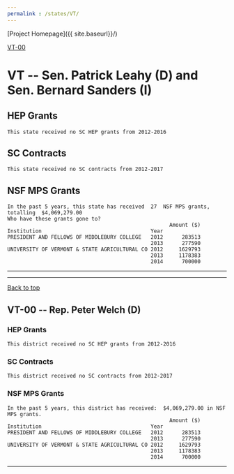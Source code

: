 ```yaml
---
permalink : /states/VT/
---
```

<a name="top"></a>
[Project Homepage]({{ site.baseurl}}/)


[VT-00](#VT-00)  

# VT -- Sen. Patrick Leahy (D) and  Sen. Bernard Sanders (I)
## HEP Grants
```
This state received no SC HEP grants from 2012-2016
```
## SC Contracts
```
This state received no SC contracts from 2012-2017
```
## NSF MPS Grants
```
In the past 5 years, this state has received  27  NSF MPS grants, totalling  $4,069,279.00
Who have these grants gone to?
                                                    Amount ($)
Institution                                   Year            
PRESIDENT AND FELLOWS OF MIDDLEBURY COLLEGE   2012      283513
                                              2013      277590
UNIVERSITY OF VERMONT & STATE AGRICULTURAL CO 2012     1629793
                                              2013     1178383
                                              2014      700000
```
---
---
<a name="VT-00"></a>
[Back to top](#top)
## VT-00 -- Rep. Peter Welch (D)
### HEP Grants
```
This district received no SC HEP grants from 2012-2016
```
### SC Contracts
```
This district received no SC contracts from 2012-2017
```
### NSF MPS Grants
```
In the past 5 years, this district has received:  $4,069,279.00 in NSF MPS grants.
                                                    Amount ($)
Institution                                   Year            
PRESIDENT AND FELLOWS OF MIDDLEBURY COLLEGE   2012      283513
                                              2013      277590
UNIVERSITY OF VERMONT & STATE AGRICULTURAL CO 2012     1629793
                                              2013     1178383
                                              2014      700000
```
---
